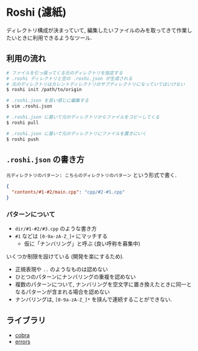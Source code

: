 # Roshi (濾紙)

ディレクトリ構成が決まっていて, 編集したいファイルのみを取ってきて作業したいときに利用できるようなツール.

## 利用の流れ

```sh
# ファイルを引っ張ってくる元のディレクトリを指定する
# .roshi ディレクトリと空の .roshi.json が生成される
# 元のディレクトリはカレントディレクトリのサブディレクトリになっていてはいけない
$ roshi init /path/to/origin

# .roshi.json を良い感じに編集する
$ vim .roshi.json

# .roshi.json に基いて元のディレクトリからファイルをコピーしてくる
$ roshi pull

# .roshi.json に基いて元のディレクトリにファイルを置きにいく
$ roshi push
```

## `.roshi.json` の書き方

`元ディレクトリのパターン: こちらのディレクトリのパターン` という形式で書く.

```json
{
  "contents/#1-#2/main.cpp": "cpp/#2-#1.cpp"
}
```

### パターンについて

- `dir/#1-#2/#3.cpp` のような書き方
- `#1` などは `[0-9a-zA-Z_]+` にマッチする
  - 仮に「ナンバリング」と呼ぶ (良い呼称を募集中)

いくつか制限を設けている (開発を楽にするため).

- 正規表現や `..` のようなものは認めない
- ひとつのパターンにナンバリングの重複を認めない
- 複数のパターンについて, ナンバリングを空文字に置き換えたときに同一となるパターンが含まれる場合を認めない
- ナンバリングは, `[0-9a-zA-Z_]*` を挟んで連続することができない.

## ライブラリ

- [cobra](https://github.com/spf13/cobra)
- [errors](https://github.com/pkg/errors)
